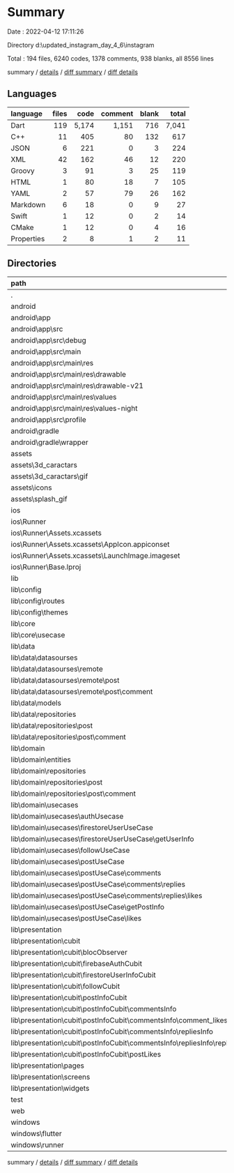 # Summary

Date : 2022-04-12 17:11:26

Directory d:\updated_instagram_day_4_6\instagram

Total : 194 files,  6240 codes, 1378 comments, 938 blanks, all 8556 lines

summary / [details](details.md) / [diff summary](diff.md) / [diff details](diff-details.md)

## Languages
| language | files | code | comment | blank | total |
| :--- | ---: | ---: | ---: | ---: | ---: |
| Dart | 119 | 5,174 | 1,151 | 716 | 7,041 |
| C++ | 11 | 405 | 80 | 132 | 617 |
| JSON | 6 | 221 | 0 | 3 | 224 |
| XML | 42 | 162 | 46 | 12 | 220 |
| Groovy | 3 | 91 | 3 | 25 | 119 |
| HTML | 1 | 80 | 18 | 7 | 105 |
| YAML | 2 | 57 | 79 | 26 | 162 |
| Markdown | 6 | 18 | 0 | 9 | 27 |
| Swift | 1 | 12 | 0 | 2 | 14 |
| CMake | 1 | 12 | 0 | 4 | 16 |
| Properties | 2 | 8 | 1 | 2 | 11 |

## Directories
| path | files | code | comment | blank | total |
| :--- | ---: | ---: | ---: | ---: | ---: |
| . | 194 | 6,240 | 1,378 | 938 | 8,556 |
| android | 13 | 198 | 48 | 36 | 282 |
| android\app | 9 | 156 | 47 | 25 | 228 |
| android\app\src | 7 | 60 | 44 | 9 | 113 |
| android\app\src\debug | 1 | 4 | 3 | 1 | 8 |
| android\app\src\main | 5 | 52 | 38 | 7 | 97 |
| android\app\src\main\res | 4 | 26 | 32 | 6 | 64 |
| android\app\src\main\res\drawable | 1 | 4 | 7 | 2 | 13 |
| android\app\src\main\res\drawable-v21 | 1 | 4 | 7 | 2 | 13 |
| android\app\src\main\res\values | 1 | 9 | 9 | 1 | 19 |
| android\app\src\main\res\values-night | 1 | 9 | 9 | 1 | 19 |
| android\app\src\profile | 1 | 4 | 3 | 1 | 8 |
| android\gradle | 1 | 5 | 1 | 1 | 7 |
| android\gradle\wrapper | 1 | 5 | 1 | 1 | 7 |
| assets | 35 | 43 | 0 | 1 | 44 |
| assets\3d_caractars | 1 | 1 | 0 | 0 | 1 |
| assets\3d_caractars\gif | 1 | 1 | 0 | 0 | 1 |
| assets\icons | 33 | 41 | 0 | 1 | 42 |
| assets\splash_gif | 1 | 1 | 0 | 0 | 1 |
| ios | 7 | 222 | 2 | 9 | 233 |
| ios\Runner | 7 | 222 | 2 | 9 | 233 |
| ios\Runner\Assets.xcassets | 3 | 148 | 0 | 4 | 152 |
| ios\Runner\Assets.xcassets\AppIcon.appiconset | 1 | 122 | 0 | 1 | 123 |
| ios\Runner\Assets.xcassets\LaunchImage.imageset | 2 | 26 | 0 | 3 | 29 |
| ios\Runner\Base.lproj | 2 | 61 | 2 | 2 | 65 |
| lib | 122 | 5,165 | 1,141 | 709 | 7,015 |
| lib\config | 2 | 43 | 4 | 5 | 52 |
| lib\config\routes | 1 | 29 | 4 | 3 | 36 |
| lib\config\themes | 1 | 14 | 0 | 2 | 16 |
| lib\core | 3 | 19 | 0 | 4 | 23 |
| lib\core\usecase | 1 | 17 | 0 | 4 | 21 |
| lib\data | 17 | 692 | 351 | 100 | 1,143 |
| lib\data\datasourses | 6 | 275 | 113 | 49 | 437 |
| lib\data\datasourses\remote | 6 | 275 | 113 | 49 | 437 |
| lib\data\datasourses\remote\post | 3 | 149 | 113 | 26 | 288 |
| lib\data\datasourses\remote\post\comment | 2 | 62 | 112 | 12 | 186 |
| lib\data\models | 6 | 153 | 162 | 21 | 336 |
| lib\data\repositories | 5 | 264 | 76 | 30 | 370 |
| lib\data\repositories\post | 3 | 125 | 76 | 15 | 216 |
| lib\data\repositories\post\comment | 2 | 60 | 76 | 8 | 144 |
| lib\domain | 38 | 349 | 103 | 116 | 568 |
| lib\domain\entities | 5 | 40 | 0 | 8 | 48 |
| lib\domain\repositories | 6 | 57 | 16 | 17 | 90 |
| lib\domain\repositories\post | 3 | 27 | 16 | 6 | 49 |
| lib\domain\repositories\post\comment | 2 | 14 | 16 | 4 | 34 |
| lib\domain\usecases | 27 | 252 | 87 | 91 | 430 |
| lib\domain\usecases\authUsecase | 3 | 34 | 0 | 11 | 45 |
| lib\domain\usecases\firestoreUserUseCase | 7 | 82 | 1 | 28 | 111 |
| lib\domain\usecases\firestoreUserUseCase\getUserInfo | 3 | 35 | 0 | 12 | 47 |
| lib\domain\usecases\followUseCase | 2 | 20 | 0 | 8 | 28 |
| lib\domain\usecases\postUseCase | 14 | 115 | 86 | 44 | 245 |
| lib\domain\usecases\postUseCase\comments | 8 | 46 | 86 | 20 | 152 |
| lib\domain\usecases\postUseCase\comments\replies | 4 | 0 | 86 | 4 | 90 |
| lib\domain\usecases\postUseCase\comments\replies\likes | 2 | 0 | 44 | 2 | 46 |
| lib\domain\usecases\postUseCase\getPostInfo | 3 | 32 | 0 | 12 | 44 |
| lib\domain\usecases\postUseCase\likes | 2 | 24 | 0 | 8 | 32 |
| lib\presentation | 58 | 3,842 | 336 | 448 | 4,626 |
| lib\presentation\cubit | 25 | 595 | 148 | 167 | 910 |
| lib\presentation\cubit\blocObserver | 1 | 33 | 0 | 6 | 39 |
| lib\presentation\cubit\firebaseAuthCubit | 2 | 61 | 0 | 16 | 77 |
| lib\presentation\cubit\firestoreUserInfoCubit | 6 | 172 | 0 | 45 | 217 |
| lib\presentation\cubit\followCubit | 2 | 48 | 0 | 14 | 62 |
| lib\presentation\cubit\postInfoCubit | 14 | 281 | 148 | 86 | 515 |
| lib\presentation\cubit\postInfoCubit\commentsInfo | 8 | 106 | 148 | 35 | 289 |
| lib\presentation\cubit\postInfoCubit\commentsInfo\comment_likes | 2 | 54 | 0 | 15 | 69 |
| lib\presentation\cubit\postInfoCubit\commentsInfo\repliesInfo | 4 | 0 | 148 | 4 | 152 |
| lib\presentation\cubit\postInfoCubit\commentsInfo\repliesInfo\replyLikes | 2 | 0 | 75 | 2 | 77 |
| lib\presentation\cubit\postInfoCubit\postLikes | 2 | 49 | 0 | 14 | 63 |
| lib\presentation\pages | 13 | 1,545 | 67 | 148 | 1,760 |
| lib\presentation\screens | 1 | 86 | 0 | 7 | 93 |
| lib\presentation\widgets | 19 | 1,616 | 121 | 126 | 1,863 |
| test | 1 | 14 | 10 | 7 | 31 |
| web | 2 | 115 | 18 | 8 | 141 |
| windows | 11 | 416 | 80 | 135 | 631 |
| windows\flutter | 3 | 20 | 9 | 15 | 44 |
| windows\runner | 8 | 396 | 71 | 120 | 587 |

summary / [details](details.md) / [diff summary](diff.md) / [diff details](diff-details.md)